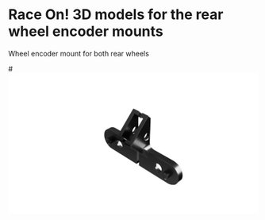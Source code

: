 # Race On! 3D models for the rear wheel encoder mounts
Wheel encoder mount for both rear wheels

#![Rear Wheel Encoder Mounts](rear_wheel_encoder_mount.png?raw=true "Rear Wheel Encoder Mounts")
